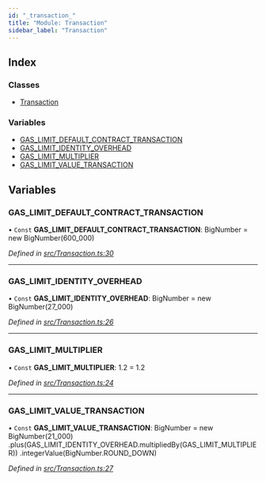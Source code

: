 ```yaml
---
id: "_transaction_"
title: "Module: Transaction"
sidebar_label: "Transaction"
---
```


## Index

### Classes

* [Transaction](../classes/_transaction_.transaction.md)

### Variables

* [GAS\_LIMIT\_DEFAULT\_CONTRACT\_TRANSACTION](_transaction_.md#gas_limit_default_contract_transaction)
* [GAS\_LIMIT\_IDENTITY\_OVERHEAD](_transaction_.md#gas_limit_identity_overhead)
* [GAS\_LIMIT\_MULTIPLIER](_transaction_.md#gas_limit_multiplier)
* [GAS\_LIMIT\_VALUE\_TRANSACTION](_transaction_.md#gas_limit_value_transaction)

## Variables

### GAS\_LIMIT\_DEFAULT\_CONTRACT\_TRANSACTION

• `Const` **GAS\_LIMIT\_DEFAULT\_CONTRACT\_TRANSACTION**: BigNumber = new BigNumber(600\_000)

*Defined in [src/Transaction.ts:30](https://github.com/trustlines-protocol/clientlib/blob/4830efe/src/Transaction.ts#L30)*

___

### GAS\_LIMIT\_IDENTITY\_OVERHEAD

• `Const` **GAS\_LIMIT\_IDENTITY\_OVERHEAD**: BigNumber = new BigNumber(27\_000)

*Defined in [src/Transaction.ts:26](https://github.com/trustlines-protocol/clientlib/blob/4830efe/src/Transaction.ts#L26)*

___

### GAS\_LIMIT\_MULTIPLIER

• `Const` **GAS\_LIMIT\_MULTIPLIER**: 1.2 = 1.2

*Defined in [src/Transaction.ts:24](https://github.com/trustlines-protocol/clientlib/blob/4830efe/src/Transaction.ts#L24)*

___

### GAS\_LIMIT\_VALUE\_TRANSACTION

• `Const` **GAS\_LIMIT\_VALUE\_TRANSACTION**: BigNumber = new BigNumber(21\_000) .plus(GAS\_LIMIT\_IDENTITY\_OVERHEAD.multipliedBy(GAS\_LIMIT\_MULTIPLIER)) .integerValue(BigNumber.ROUND\_DOWN)

*Defined in [src/Transaction.ts:27](https://github.com/trustlines-protocol/clientlib/blob/4830efe/src/Transaction.ts#L27)*
